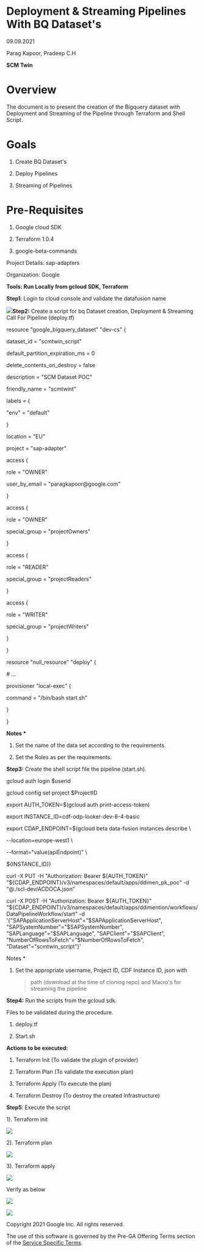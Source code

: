 # **Deployment & Streaming Pipelines With BQ Dataset's**

09.09.2021

Parag Kapoor, Pradeep C.H <Content update required>

**SCM Twin**

# **Overview**

The document is to present the creation of the Bigquery dataset with
Deployment and Streaming of the Pipeline through Terraform and Shell Script.

# **Goals**

1.  Create BQ Dataset's

2.  Deploy Pipelines

3.  Streaming of Pipelines

# **Pre-Requisites** 

1.  Google cloud SDK

2.  Terraform 1.0.4

3.  google-beta-commands

Project Details: sap-adapters

Organization: Google

**Tools: Run Locally from gcloud SDK, Terraform**

**Step1**: Login to cloud console and validate the datafusion name

![](.//media/image3.png)**Step2:** Create a script for bq Dataset
creation, Deployment & Streaming Call For Pipeline (deploy.tf)

resource \"google_bigquery_dataset\" \"dev-cs\" {

dataset_id = \"scmtwin_script\"

default_partition_expiration_ms = 0

delete_contents_on_destroy = false

description = \"SCM Dataset POC\"

friendly_name = \"scmtwint\"

labels = {

\"env\" = \"default\"

}

location = \"EU\"

project = \"sap-adapter\"

access {

role = \"OWNER\"

user_by_email = \"paragkapoor\@google.com\"

}

access {

role = \"OWNER\"

special_group = \"projectOwners\"

}

access {

role = \"READER\"

special_group = \"projectReaders\"

}

access {

role = \"WRITER\"

special_group = \"projectWriters\"

}

}

resource \"null_resource\" \"deploy\" {

\# \...

provisioner \"local-exec\" {

command = \"/bin/bash start.sh\"

}

}

**Notes \***

1.  Set the name of the data set according to the requirements.

2.  Set the Roles as per the requirements.

**Step3:** Create the shell script file the pipeline (start.sh).

gcloud auth login \$userid

gcloud config set project \$ProjectID

export AUTH_TOKEN=\$(gcloud auth print-access-token)

export INSTANCE_ID=cdf-odp-looker-dev-6-4-basic

export CDAP_ENDPOINT=\$(gcloud beta data-fusion instances describe \\

\--location=europe-west1 \\

\--format=\"value(apiEndpoint)\" \\

\${INSTANCE_ID})

curl -X PUT -H \"Authorization: Bearer \${AUTH_TOKEN}\"
\"\${CDAP_ENDPOINT}/v3/namespaces/default/apps/ddimen_pk_poc\" -d
\"@./scl-dev/ACDOCA.json\"

curl -X POST -H \"Authorization: Bearer \${AUTH_TOKEN}\"
\"\${CDAP_ENDPOINT}/v3/namespaces/default/apps/ddimention/workflows/DataPipelineWorkflow/start\"
-d \'{\"SAPApplicationServerHost\"=\"\$SAPApplicationServerHost\",
\"SAPSystemNumber\"=\"\$SAPSystemNumber\",
\"SAPLanguage\"=\"\$SAPLanguage\", \"SAPClient\"=\"\$SAPClient\",
\"NumberOfRowsToFetch\"=\"\$NumberOfRowsToFetch\",
\"Dataset\"=\"scmtwin_script\"}\'

Notes \*

1.  Set the appropriate username, Project ID, CDF Instance ID, json with
    > path (download at the time of cloning repo) and Macro's for
    > streaming the pipeline

**Step4:** Run the scripts from the gcloud sdk.

Files to be validated during the procedure.

1.  deploy.tf

2.  Start.sh

**Actions to be executed:**

1.  Terraform Init (To validate the plugin of provider)

2.  Terraform Plan (To validate the execution plan)

3.  Terraform Apply (To execute the plan)

4.  Terraform Destroy (To destroy the created Infrastructure)

**Step5**: Execute the script

1). Terraform init

![](.//media/image7.png)

2). Terraform plan

![](.//media/image6.png)

3). Terraform apply

![](.//media/image5.png)

Verify as below

![](.//media/image4.png)

![](.//media/image2.png)


Copyright 2021 Google Inc. All rights reserved.

The use of this software is governed by the Pre-GA Offering Terms section of the [Service Specific Terms](https://cloud.google.com/terms/service-terms#general-service-terms). 
